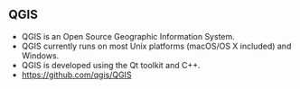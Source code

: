 ## QGIS
- QGIS is an Open Source Geographic Information System. 
- QGIS currently runs on most Unix platforms (macOS/OS X included) and Windows.
- QGIS is developed using the Qt toolkit and C++. 
- https://github.com/qgis/QGIS